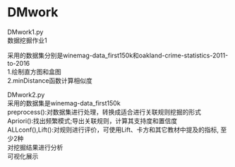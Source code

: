 # DMwork
DMwork1.py  
数据挖掘作业1  

采用的数据集分别是winemag-data_first150k和oakland-crime-statistics-2011-to-2016  
1.绘制直方图和盒图  
2.minDistance函数计算相似度  

DMwork2.py  
采用的数据集是winemag-data_first150k  
preprocess():对数据集进行处理，转换成适合进行关联规则挖掘的形式  
Apriori():找出频繁模式;导出关联规则，计算其支持度和置信度  
ALLconf(),Lift():对规则进行评价，可使用Lift、卡方和其它教材中提及的指标, 至少2种  
对挖掘结果进行分析  
可视化展示  




